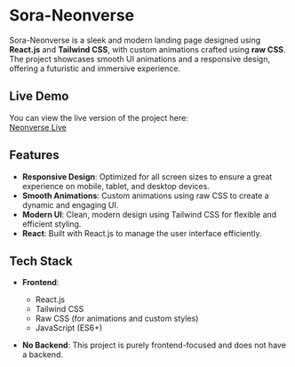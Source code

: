 # Sora-Neonverse

Sora-Neonverse is a sleek and modern landing page designed using **React.js** and **Tailwind CSS**, with custom animations crafted using **raw CSS**. The project showcases smooth UI animations and a responsive design, offering a futuristic and immersive experience.

## Live Demo

You can view the live version of the project here:  
[Neonverse Live](https://sora-neonverse.netlify.app/)

## Features

- **Responsive Design**: Optimized for all screen sizes to ensure a great experience on mobile, tablet, and desktop devices.
- **Smooth Animations**: Custom animations using raw CSS to create a dynamic and engaging UI.
- **Modern UI**: Clean, modern design using Tailwind CSS for flexible and efficient styling.
- **React**: Built with React.js to manage the user interface efficiently.

## Tech Stack

- **Frontend**:
  - React.js
  - Tailwind CSS
  - Raw CSS (for animations and custom styles)
  - JavaScript (ES6+)

- **No Backend**: This project is purely frontend-focused and does not have a backend.

 
